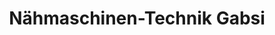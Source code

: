 ---
title: "Nähmaschinen-Technik Gabsi"
url: /elmshorn/naehmaschinen-technik-gabsi/
shop: Nähzubehör
---